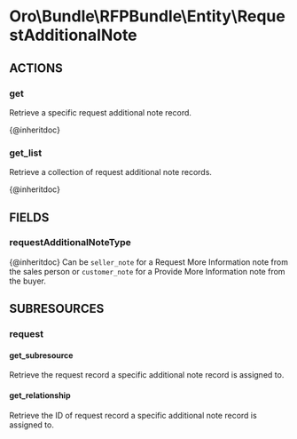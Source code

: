# Oro\Bundle\RFPBundle\Entity\RequestAdditionalNote

## ACTIONS

### get

Retrieve a specific request additional note record.

{@inheritdoc}

### get_list

Retrieve a collection of request additional note records.

{@inheritdoc}

## FIELDS

### requestAdditionalNoteType

{@inheritdoc}
Can be `seller_note` for a Request More Information note from the sales person or `customer_note` for a Provide More Information note from the buyer.

## SUBRESOURCES

### request

#### get_subresource

Retrieve the request record a specific additional note record is assigned to.

#### get_relationship

Retrieve the ID of request record a specific additional note record is assigned to.
